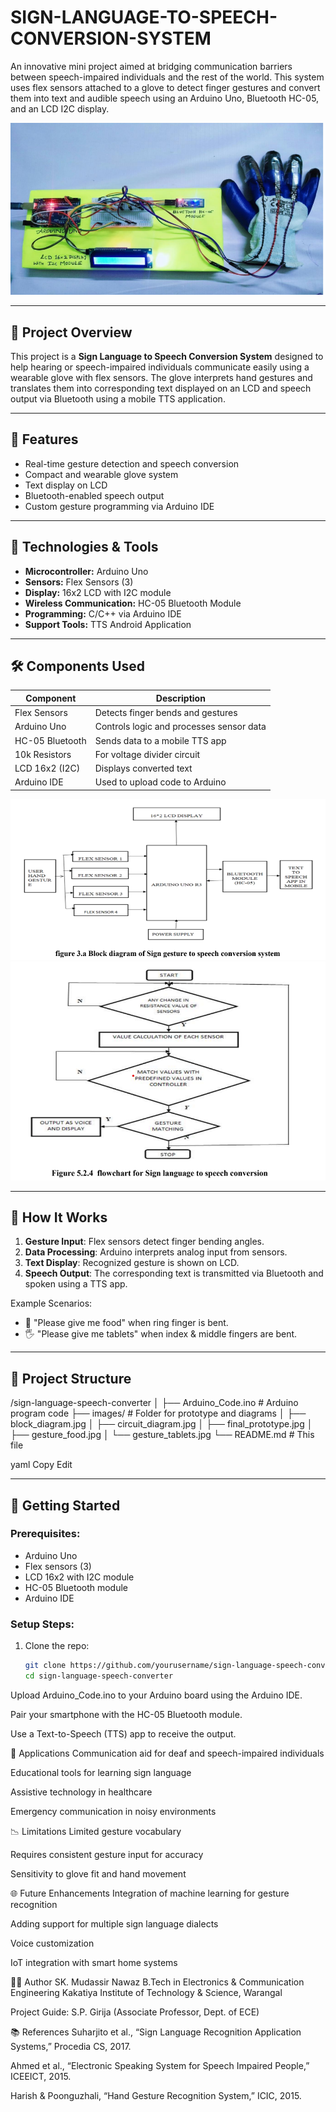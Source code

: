 # SIGN-LANGUAGE-TO-SPEECH-CONVERSION-SYSTEM

An innovative mini project aimed at bridging communication barriers between speech-impaired individuals and the rest of the world. This system uses flex sensors attached to a glove to detect finger gestures and convert them into text and audible speech using an Arduino Uno, Bluetooth HC-05, and an LCD I2C display.

![Prototype Image](images/final_prototype.jpg.png) <!-- Replace with actual image filename -->

---

## 📌 Project Overview

This project is a **Sign Language to Speech Conversion System** designed to help hearing or speech-impaired individuals communicate easily using a wearable glove with flex sensors. The glove interprets hand gestures and translates them into corresponding text displayed on an LCD and speech output via Bluetooth using a mobile TTS application.

---

## 🔧 Features

- Real-time gesture detection and speech conversion
- Compact and wearable glove system
- Text display on LCD
- Bluetooth-enabled speech output
- Custom gesture programming via Arduino IDE

---

## 🧰 Technologies & Tools

- **Microcontroller:** Arduino Uno
- **Sensors:** Flex Sensors (3)
- **Display:** 16x2 LCD with I2C module
- **Wireless Communication:** HC-05 Bluetooth Module
- **Programming:** C/C++ via Arduino IDE
- **Support Tools:** TTS Android Application

---

## 🛠️ Components Used

| Component            | Description                                  |
|---------------------|----------------------------------------------|
| Flex Sensors         | Detects finger bends and gestures            |
| Arduino Uno          | Controls logic and processes sensor data     |
| HC-05 Bluetooth      | Sends data to a mobile TTS app               |
| 10k Resistors        | For voltage divider circuit                  |
| LCD 16x2 (I2C)       | Displays converted text                      |
| Arduino IDE          | Used to upload code to Arduino               |

![Block Diagram](images/blockdiagram.png) <!-- Replace with actual image filename -->
![Circuit Diagram](images/flowchart.png) <!-- Replace with actual image filename -->

---

## 🚀 How It Works

1. **Gesture Input**: Flex sensors detect finger bending angles.
2. **Data Processing**: Arduino interprets analog input from sensors.
3. **Text Display**: Recognized gesture is shown on LCD.
4. **Speech Output**: The corresponding text is transmitted via Bluetooth and spoken using a TTS app.

Example Scenarios:
- 🤲 "Please give me food" when ring finger is bent.
- 🖐️ "Please give me tablets" when index & middle fingers are bent.

---

## 📂 Project Structure

/sign-language-speech-converter
│
├── Arduino_Code.ino # Arduino program code
├── images/ # Folder for prototype and diagrams
│ ├── block_diagram.jpg
│ ├── circuit_diagram.jpg
│ ├── final_prototype.jpg
│ ├── gesture_food.jpg
│ └── gesture_tablets.jpg
└── README.md # This file

yaml
Copy
Edit

---

## 📝 Getting Started

### Prerequisites:
- Arduino Uno
- Flex sensors (3)
- LCD 16x2 with I2C module
- HC-05 Bluetooth module
- Arduino IDE

### Setup Steps:
1. Clone the repo:
   ```bash
   git clone https://github.com/yourusername/sign-language-speech-converter.git
   cd sign-language-speech-converter
Upload Arduino_Code.ino to your Arduino board using the Arduino IDE.

Pair your smartphone with the HC-05 Bluetooth module.

Use a Text-to-Speech (TTS) app to receive the output.

🎯 Applications
Communication aid for deaf and speech-impaired individuals

Educational tools for learning sign language

Assistive technology in healthcare

Emergency communication in noisy environments

📉 Limitations
Limited gesture vocabulary

Requires consistent gesture input for accuracy

Sensitivity to glove fit and hand movement

🌐 Future Enhancements
Integration of machine learning for gesture recognition

Adding support for multiple sign language dialects

Voice customization

IoT integration with smart home systems

👨‍🎓 Author
SK. Mudassir Nawaz
B.Tech in Electronics & Communication Engineering
Kakatiya Institute of Technology & Science, Warangal

Project Guide: S.P. Girija (Associate Professor, Dept. of ECE)

📚 References
Suharjito et al., “Sign Language Recognition Application Systems,” Procedia CS, 2017.

Ahmed et al., “Electronic Speaking System for Speech Impaired People,” ICEEICT, 2015.

Harish & Poonguzhali, “Hand Gesture Recognition System,” ICIC, 2015.
